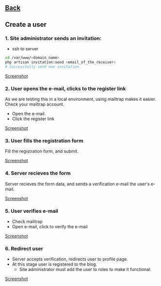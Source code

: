 ## [Back](../README.md)

## Create a user

### 1. Site administrator sends an invitation:
- ssh to server
```bash
cd /var/www/<domain_name>
php artisan invitation:send <email_of_the_receiver>
# Successfully send one invitation.
```

[Screenshot](images/registration_01_send_invitation.md)

### 2. User opens the e-mail, clicks to the register link
As we are testing this in a local environment, using mailtrap makes it easier.
Check your mailtrap account.
- Open the e-mail.
- Click the register link

[Screenshot](images/registration_02_read_email.md)

### 3. User fills the registration form
Fill the registration form, and submit.

[Screenshot](images/registration_03_register.md)

### 4. Server recieves the form
Server recieves the form data, and sends a verification e-mail the user's e-mail.

[Screenshot](images/registration_04_check_mail.md)


### 5. User verifies e-mail
- Check mailtrap
- Open e-mail, click to verify the e-mail

[Screenshot](images/registration_05_verify.md)

### 6. Redirect user
- Server accepts verification, redirects user to profile page.
- At this stage user is registered to the blog. 
  - Site administrator must add the user to roles to make it functional.

[Screenshot](images/registration_06_redirect.md)

